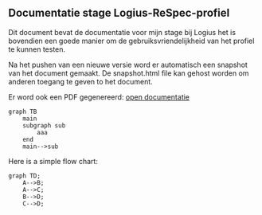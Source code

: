 ## Documentatie stage Logius-ReSpec-profiel

Dit document bevat de documentatie voor mijn stage bij Logius 
het is bovendien een goede manier om de gebruiksvriendelijkheid van het 
<a>profiel</a> te kunnen testen.

Na het pushen van een nieuwe versie word er automatisch een snapshot 
van het document gemaakt. De snapshot.html file kan gehost worden om
anderen toegang te geven to het document.

Er word ook een PDF gegenereerd: [open documentatie](doc.pdf)

```mermaid
graph TB
    main
    subgraph sub
        aaa  
    end
    main-->sub
```

Here is a simple flow chart:

```mermaid
graph TD;
    A-->B;
    A-->C;
    B-->D;
    C-->D;
```
